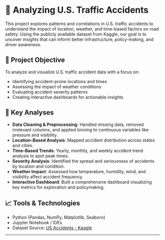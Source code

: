 # 🚧 Analyzing U.S. Traffic Accidents

This project explores patterns and correlations in U.S. traffic accidents to understand the impact of location, weather, and time-based factors on road safety. Using the publicly available dataset from Kaggle, our goal is to uncover insights that can inform better infrastructure, policy-making, and driver awareness.

## 📌 Project Objective
To analyze and visualize U.S. traffic accident data with a focus on:
- Identifying accident-prone locations and times
- Assessing the impact of weather conditions
- Evaluating accident severity patterns
- Creating interactive dashboards for actionable insights

## 🔬 Key Analyses
- **Data Cleaning & Preprocessing**: Handled missing data, removed irrelevant columns, and applied binning to continuous variables like pressure and visibility.
- **Location-Based Analysis**: Mapped accident distribution across states and cities.
- **Time-Based Trends**: Yearly, monthly, and weekly accident trend analysis to spot peak times.
- **Severity Analysis**: Identified the spread and seriousness of accidents by location and condition.
- **Weather Impact**: Assessed how temperature, humidity, wind, and visibility affect accident frequency.
- **Interactive Dashboard**: Built a comprehensive dashboard visualizing key metrics for exploration and policymaking.

## 📈 Tools & Technologies
- Python (Pandas, NumPy, Matplotlib, Seaborn)
- Jupyter Notebook / IDEs
- Dataset Source: [US Accidents - Kaggle](https://www.kaggle.com/datasets/sobhanmoosavi/us-accidents)

---

